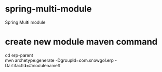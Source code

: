 # spring-multi-module
Spring Multi module

# create new module maven command
cd erp-parent  <br />
mvn archetype:generate -DgroupId=com.snowgol.erp  -DartifactId=#modulename#
